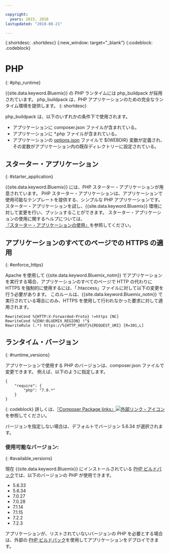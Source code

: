 ```yaml
---

copyright:
  years: 2015, 2018
lastupdated: "2018-08-21"

---
```


{:shortdesc: .shortdesc}
{:new_window: target="_blank"}
{:codeblock: .codeblock}

# PHP
{: #php_runtime}

{{site.data.keyword.Bluemix}} の PHP ランタイムには php_buildpack が採用されています。
php_buildpack は、PHP アプリケーションのための完全なランタイム環境を提供します。
{: shortdesc}

php_buildpack は、以下のいずれかの条件下で使用されます。
* アプリケーションに composer.json ファイルが含まれている。
* アプリケーションに *.php ファイルが含まれている。
* アプリケーションの [options.json](https://docs.cloudfoundry.org/buildpacks/php/gsg-php-config.html) ファイルで ${WEBDIR} 変数が定義され、その変数がアプリケーション内の既存ディレクトリーに設定されている。

## スターター・アプリケーション
{: #starter_application}

{{site.data.keyword.Bluemix}} には、PHP スターター・アプリケーションが用意されています。  PHP スターター・アプリケーションは、アプリケーションで使用可能なテンプレートを提供する、シンプルな PHP アプリケーションです。 スターター・アプリケーションを試し、{{site.data.keyword.Bluemix}} 環境に対して変更を行い、プッシュすることができます。  スターター・アプリケーションの使用に関するヘルプについては、[『スターター・アプリケーションの使用』](../common/starter_app_usage.html)を参照してください。

## アプリケーションのすべてのページでの HTTPS の適用
{: #enforce_https}

Apache を使用して {{site.data.keyword.Bluemix_notm}} でアプリケーションを実行する場合、アプリケーションのすべてのページで HTTP の代わりに HTTPS を強制的に使用するには、「.htaccess」ファイルに対して以下の変更を行う必要があります。  このルールは、{{site.data.keyword.Bluemix_notm}} で実行されている場合にのみ、HTTPS を使用して行われなかった要求に対して適用されます。

```
RewriteCond %{HTTP:X-Forwarded-Proto} !=https [NC]
RewriteCond %{ENV:BLUEMIX_REGION} !^$
RewriteRule (.*) https://%{HTTP_HOST}%{REQUEST_URI} [R=301,L]
```

## ランタイム・バージョン
{: #runtime_versions}

アプリケーションで使用する PHP のバージョンは、composer.json ファイルで変更できます。 例えば、以下のように指定します。

```
{
    "require": {
        "php": "7.0.*"
    }
}
```
{: codeblock}
詳しくは、[『Composer Package links』![外部リンク・アイコン](../../icons/launch-glyph.svg "外部リンク・アイコン")](https://getcomposer.org/doc/04-schema.md#package-links)を参照してください。

バージョンを指定しない場合は、デフォルトでバージョン 5.6.34 が選択されます。

### 使用可能なバージョン:
{: #available_versions}

現在 {{site.data.keyword.Bluemix}} にインストールされている [PHP ビルドパック](https://github.com/cloudfoundry/php-buildpack/releases/tag/v4.3.51)では、以下のバージョンの PHP が使用できます。

* 5.6.33
* 5.6.34
* 7.0.27
* 7.0.28
* 7.1.14
* 7.1.15
* 7.2.2
* 7.2.3

アプリケーションが、リストされていないバージョンの PHP を必要とする場合は、外部の [PHP ビルドパック](https://github.com/cloudfoundry/php-buildpack.git)を使用してアプリケーションをデプロイできます。
